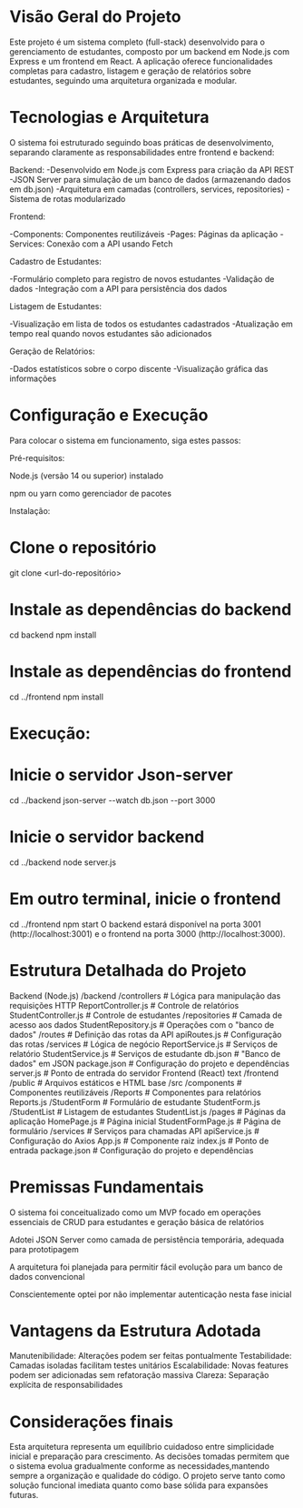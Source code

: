 # Visão Geral do Projeto
Este projeto é um sistema completo (full-stack) desenvolvido para o gerenciamento de estudantes, composto por um backend em Node.js com Express e um frontend em React. A aplicação oferece funcionalidades completas para cadastro, listagem e geração de relatórios sobre estudantes, seguindo uma arquitetura organizada e modular.

# Tecnologias e Arquitetura
O sistema foi estruturado seguindo boas práticas de desenvolvimento, separando claramente as responsabilidades entre frontend e backend:

Backend:
-Desenvolvido em Node.js com Express para criação da API REST
-JSON Server para simulação de um banco de dados (armazenando dados em db.json)
-Arquitetura em camadas (controllers, services, repositories)
-Sistema de rotas modularizado

Frontend:

-Components: Componentes reutilizáveis
-Pages: Páginas da aplicação
-Services: Conexão com a API usando Fetch


Cadastro de Estudantes:

-Formulário completo para registro de novos estudantes
-Validação de dados
-Integração com a API para persistência dos dados

Listagem de Estudantes:

-Visualização em lista de todos os estudantes cadastrados
-Atualização em tempo real quando novos estudantes são adicionados

Geração de Relatórios:

-Dados estatísticos sobre o corpo discente
-Visualização gráfica das informações

# Configuração e Execução
Para colocar o sistema em funcionamento, siga estes passos:

Pré-requisitos:

Node.js (versão 14 ou superior) instalado

npm ou yarn como gerenciador de pacotes

Instalação:

# Clone o repositório
git clone <url-do-repositório>

# Instale as dependências do backend
cd backend
npm install

# Instale as dependências do frontend
cd ../frontend
npm install

# Execução:

# Inicie o servidor Json-server
cd ../backend
json-server --watch db.json --port 3000

# Inicie o servidor backend
cd ../backend
node server.js

# Em outro terminal, inicie o frontend
cd ../frontend
npm start
O backend estará disponível na porta 3001 (http://localhost:3001) e o frontend na porta 3000 (http://localhost:3000).

# Estrutura Detalhada do Projeto
Backend (Node.js)
/backend
  /controllers      # Lógica para manipulação das requisições HTTP
    ReportController.js  # Controle de relatórios
    StudentController.js # Controle de estudantes
  /repositories    # Camada de acesso aos dados
    StudentRepository.js # Operações com o "banco de dados"
  /routes          # Definição das rotas da API
    apiRoutes.js   # Configuração das rotas
  /services        # Lógica de negócio
    ReportService.js # Serviços de relatório
    StudentService.js # Serviços de estudante
  db.json          # "Banco de dados" em JSON
  package.json     # Configuração do projeto e dependências
  server.js        # Ponto de entrada do servidor
Frontend (React)
text
/frontend
  /public          # Arquivos estáticos e HTML base
  /src
    /components    # Componentes reutilizáveis
      /Reports     # Componentes para relatórios
        Reports.js
      /StudentForm # Formulário de estudante
        StudentForm.js
      /StudentList # Listagem de estudantes
        StudentList.js
    /pages         # Páginas da aplicação
      HomePage.js       # Página inicial
      StudentFormPage.js # Página de formulário
    /services      # Serviços para chamadas API
      apiService.js # Configuração do Axios
    App.js         # Componente raiz
    index.js       # Ponto de entrada
  package.json     # Configuração do projeto e dependências


#  Premissas Fundamentais

O sistema foi conceitualizado como um MVP focado em operações essenciais de CRUD para estudantes e geração básica de relatórios

Adotei JSON Server como camada de persistência temporária, adequada para prototipagem

A arquitetura foi planejada para permitir fácil evolução para um banco de dados convencional

Conscientemente optei por não implementar autenticação nesta fase inicial


# Vantagens da Estrutura Adotada

Manutenibilidade: Alterações podem ser feitas pontualmente
Testabilidade: Camadas isoladas facilitam testes unitários
Escalabilidade: Novas features podem ser adicionadas sem refatoração massiva
Clareza: Separação explícita de responsabilidades


# Considerações finais
Esta arquitetura representa um equilíbrio cuidadoso entre simplicidade inicial e preparação para crescimento. 
As decisões tomadas permitem que o sistema evolua gradualmente conforme as necessidades,mantendo sempre a organização e qualidade do código. 
O projeto serve tanto como solução funcional imediata quanto como base sólida para expansões futuras.

